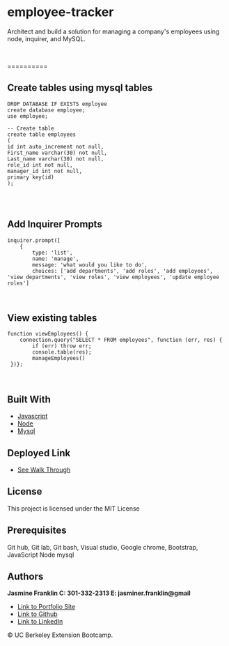 # employee-tracker
Architect and build a solution for managing a company's employees using node, inquirer, and MySQL.

<br>

==========

## Create tables using mysql tables

```
DROP DATABASE IF EXISTS employee
create database employee;
use employee;

-- Create table  
create table employees
(
id int auto_increment not null,
First_name varchar(30) not null,
Last_name varchar(30) not null,
role_id int not null,
manager_id int not null,
primary key(id)
);


```
<br>

## Add Inquirer Prompts

```
inquirer.prompt([
    {   
        type: 'list',
        name: 'manage',
        message: 'what would you like to do',
        choices: ['add departments', 'add roles', 'add employees', 'view departments', 'view roles', 'view employees', 'update employee roles']
```
<br>

## View existing tables

```
function viewEmployees() {
    connection.query("SELECT * FROM employees", function (err, res) {
        if (err) throw err;
        console.table(res);
        manageEmployees()
 })};
```

<br>

## Built With

* [Javascript](https://developer.mozilla.org/en-US/docs/Web/JavaScript)
* [Node](https://nodejs.org/en/)
* [Mysql](https://www.mysql.com/)


## Deployed Link

* [See Walk Through](https://drive.google.com/file/d/1EBszgNwq7ELFLu8ChNjBIlKkee-Gg-7_/view)

## License

This project is licensed under the MIT License 

## Prerequisites

Git hub,
Git lab,
Git bash,
Visual studio,
Google chrome,
Bootstrap,
JavaScript
Node
mysql
## Authors

**Jasmine Franklin C: 301-332-2313 E: jasminer.franklin@gmail** 

- [Link to Portfolio Site](https://jas-f.github.io/responsive-portfolio/)
- [Link to Github](https://github.com/)
- [Link to LinkedIn](https://www.linkedin.com/in/jasmine-franklin-8b08ba121)

<p>&copy; UC Berkeley Extension Bootcamp.</p>

